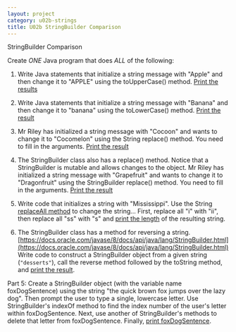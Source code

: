 ```yaml
---
layout: project
category: u02b-strings
title: U02b StringBuilder Comparison
---
```

StringBuilder Comparison

Create *ONE* Java program that does *ALL* of the following:

1. Write Java statements that initialize a string message with "Apple" and then change it to "APPLE" using the toUpperCase() method. <ins>Print the results</ins>

2. Write Java statements that initialize a string message with "Banana" and then change it to "banana" using the toLowerCase() method. <ins>Print the result</ins>

3. Mr Riley has initialized a string message with "Cocoon" and wants to change it to "Cocomelon" using the String replace() method. You need to fill in the arguments. <ins>Print the result</ins>

3. The StringBuilder class also has a replace() method. Notice that a StringBuilder is mutable and allows changes to the object. Mr Riley has initialized a string message with "Grapefruit" and wants to change it to "Dragonfruit" using the StringBuilder replace() method. You need to fill in the arguments. <ins>Print the result</ins>

3. Write code that initializes a string with "Mississippi". Use the String [replaceAll method](https://docs.oracle.com/javase/7/docs/api/java/lang/String.html#replaceAll(java.lang.String,%20java.lang.String)) to change the string... First, replace all "i" with "ii", then replace all "ss" with "s" and <ins>print the length</ins> of the resulting string.

4. The StringBuilder class has a method for reversing a string. [https://docs.oracle.com/javase/8/docs/api/java/lang/StringBuilder.html](https://docs.oracle.com/javase/8/docs/api/java/lang/StringBuilder.html) Write code to construct a StringBuilder object from a given string (`"desserts"`), call the reverse method followed by the toString method, and <ins>print the result</ins>.

Part 5: Create a StringBuilder object (with the variable name foxDogSentence) using the string "the quick brown fox jumps over the lazy dog". Then prompt the user to type a single, lowercase letter. Use StringBuilder's indexOf method to find the index number of the user's letter within foxDogSentence. Next, use another of StringBuilder's methods to delete that letter from foxDogSentence. Finally, <ins>print foxDogSentence</ins>.